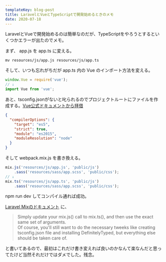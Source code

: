 ```yaml
---
templateKey: blog-post
title: LaravelとVueとTypeScriptで開発始めるときのメモ
date: 2020-07-18
---
```


LaravelとVueで開発始めるのは簡単なのだが、TypeScriptをやろうとするといくつかエラーが出たのでメモ。

まず、 app.js を app.ts に変える。

```
mv resources/js/app.js resources/js/app.ts
```

そして、いつも忘れがちだが app.ts 内の Vue のインポート方法を変える。

```typescript
window.Vue = require('vue');
// ↓
import Vue from 'vue';
```

あと、tsconfig.jsonがないと叱られるのでプロジェクトルートにファイルを作成する。[Vue公式ドキュメントから拝借](https://jp.vuejs.org/v2/guide/typescript.html)

```json
{
  "compilerOptions": {
    "target": "es5",
    "strict": true,
    "module": "es2015",
    "moduleResolution": "node"
  }
}
```

そして webpack.mix.js を書き換える。

```typescript
mix.js('resources/js/app.js', 'public/js')
    .sass('resources/sass/app.scss', 'public/css');
// ↓
mix.ts('resources/js/app.ts', 'public/js')
    .sass('resources/sass/app.scss', 'public/css');
```

npm run dev してコンパイル通れば成功。

[Laravel Mixのドキュメント](https://laravel-mix.com/docs/5.0/mixjs) に、

> Simply update your mix.js() call to mix.ts(), and then use the exact same set of arguments.  
> Of course, you'll still want to do the necessary tweeks like creating tsconfig.json file and installing DefinitelyTyped, but everything else should be taken care of.

と書いてあるので、最初はこれだけ書き変えれば良いのかなんて楽なんだと思ってたけど当然それだけではダメでした。残念。
